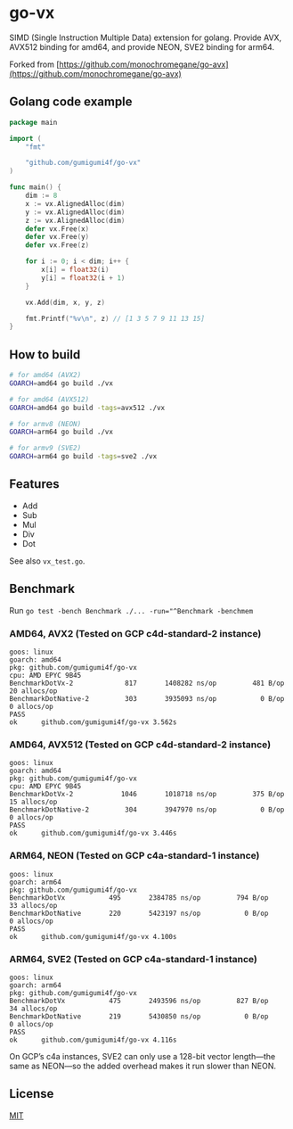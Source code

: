 # go-vx

SIMD (Single Instruction Multiple Data) extension for golang.
Provide AVX, AVX512 binding for amd64, and provide NEON, SVE2 binding for arm64.

Forked from [https://github.com/monochromegane/go-avx](https://github.com/monochromegane/go-avx)

## Golang code example

```go
package main

import (
	"fmt"

	"github.com/gumigumi4f/go-vx"
)

func main() {
	dim := 8
	x := vx.AlignedAlloc(dim)
	y := vx.AlignedAlloc(dim)
	z := vx.AlignedAlloc(dim)
	defer vx.Free(x)
	defer vx.Free(y)
	defer vx.Free(z)

	for i := 0; i < dim; i++ {
		x[i] = float32(i)
		y[i] = float32(i + 1)
	}

	vx.Add(dim, x, y, z)

	fmt.Printf("%v\n", z) // [1 3 5 7 9 11 13 15]
}
```

## How to build

```sh
# for amd64 (AVX2)
GOARCH=amd64 go build ./vx

# for amd64 (AVX512)
GOARCH=amd64 go build -tags=avx512 ./vx

# for armv8 (NEON)
GOARCH=arm64 go build ./vx

# for armv9 (SVE2)
GOARCH=arm64 go build -tags=sve2 ./vx
```

## Features

- Add
- Sub
- Mul
- Div
- Dot

See also `vx_test.go`.

## Benchmark

Run `go test -bench Benchmark ./... -run="^Benchmark -benchmem`

### AMD64, AVX2 (Tested on GCP c4d-standard-2 instance)
```
goos: linux
goarch: amd64
pkg: github.com/gumigumi4f/go-vx
cpu: AMD EPYC 9B45
BenchmarkDotVx-2       	     817	   1408282 ns/op	     481 B/op	      20 allocs/op
BenchmarkDotNative-2   	     303	   3935093 ns/op	       0 B/op	       0 allocs/op
PASS
ok  	github.com/gumigumi4f/go-vx	3.562s
```

### AMD64, AVX512 (Tested on GCP c4d-standard-2 instance)
```
goos: linux
goarch: amd64
pkg: github.com/gumigumi4f/go-vx
cpu: AMD EPYC 9B45
BenchmarkDotVx-2       	    1046	   1018718 ns/op	     375 B/op	      15 allocs/op
BenchmarkDotNative-2   	     304	   3947970 ns/op	       0 B/op	       0 allocs/op
PASS
ok  	github.com/gumigumi4f/go-vx	3.446s
```

### ARM64, NEON (Tested on GCP c4a-standard-1 instance)
```
goos: linux
goarch: arm64
pkg: github.com/gumigumi4f/go-vx
BenchmarkDotVx     	     495	   2384785 ns/op	     794 B/op	      33 allocs/op
BenchmarkDotNative 	     220	   5423197 ns/op	       0 B/op	       0 allocs/op
PASS
ok  	github.com/gumigumi4f/go-vx	4.100s
```

### ARM64, SVE2 (Tested on GCP c4a-standard-1 instance)
```
goos: linux
goarch: arm64
pkg: github.com/gumigumi4f/go-vx
BenchmarkDotVx     	     475	   2493596 ns/op	     827 B/op	      34 allocs/op
BenchmarkDotNative 	     219	   5430850 ns/op	       0 B/op	       0 allocs/op
PASS
ok  	github.com/gumigumi4f/go-vx	4.116s
```

On GCP’s c4a instances, SVE2 can only use a 128-bit vector length—the same as NEON—so the added overhead makes it run slower than NEON.

## License

[MIT](https://github.com/gumigumi4f/go-vx/blob/master/LICENSE)
